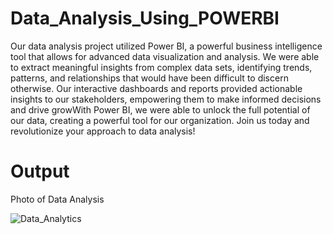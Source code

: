 # Data_Analysis_Using_POWERBI

   
   Our data analysis project utilized Power BI, a powerful business intelligence tool that allows for advanced data visualization and analysis. 
    We were able to extract meaningful insights from complex data sets, identifying trends, patterns, and relationships that would have been difficult to discern otherwise. 
 Our interactive dashboards and reports provided actionable insights to our stakeholders, empowering them to make informed decisions and drive growWith Power BI, we were able to unlock the full potential of our data, creating a powerful tool for our organization. 
Join us today and revolutionize your approach to data analysis!


# Output       
Photo of Data Analysis 

![Data_Analytics](https://user-images.githubusercontent.com/113511921/231361454-d5928792-7d21-4d07-a9d1-497c981ca438.png)
